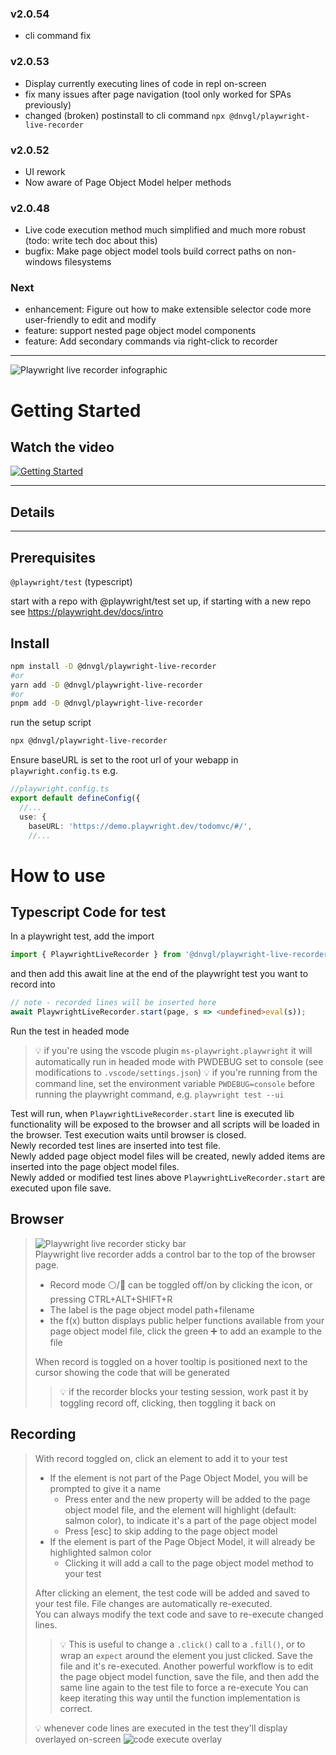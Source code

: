### v2.0.54
* cli command fix

### v2.0.53
* Display currently executing lines of code in repl on-screen
* fix many issues after page navigation (tool only worked for SPAs previously)
* changed (broken) postinstall to cli command `npx @dnvgl/playwright-live-recorder`

### v2.0.52
* UI rework
* Now aware of Page Object Model helper methods

### v2.0.48
* Live code execution method much simplified and much more robust (todo: write tech doc about this)
* bugfix: Make page object model tools build correct paths on non-windows filesystems

### Next

* enhancement: Figure out how to make extensible selector code more user-friendly to edit and modify
* feature: support nested page object model components
* feature: Add secondary commands via right-click to recorder

----


![Playwright live recorder infographic](docs/playwright-live-recorder-infographic.png "Playwright live recorder infographic")


# Getting Started

## Watch the video


[![Getting Started](https://i.ytimg.com/vi/73SnYrsrrTo/maxresdefault.jpg)](https://youtu.be/73SnYrsrrTo)


-----
## Details
-----

## Prerequisites

`@playwright/test` (typescript)

start with a repo with @playwright/test set up, if starting with a new repo see https://playwright.dev/docs/intro  

## Install

``` bash
npm install -D @dnvgl/playwright-live-recorder
#or
yarn add -D @dnvgl/playwright-live-recorder
#or
pnpm add -D @dnvgl/playwright-live-recorder
```

run the setup script
``` bash
npx @dnvgl/playwright-live-recorder
```

Ensure baseURL is set to the root url of your webapp in `playwright.config.ts` e.g.
``` ts
//playwright.config.ts
export default defineConfig({
  //...
  use: {
    baseURL: 'https://demo.playwright.dev/todomvc/#/',
    //...
```

# How to use
## Typescript Code for test

In a playwright test, add the import
``` ts
import { PlaywrightLiveRecorder } from '@dnvgl/playwright-live-recorder';
```

and then add this await line at the end of the playwright test you want to record into
``` ts
// note - recorded lines will be inserted here
await PlaywrightLiveRecorder.start(page, s => <undefined>eval(s));
```

Run the test in headed mode

> 💡 if you're using the vscode plugin `ms-playwright.playwright` it will automatically run in headed mode with PWDEBUG set to console (see modifications to `.vscode/settings.json`)
> 💡 if you're running from the command line, set the environment variable `PWDEBUG=console` before running the playwright command, e.g. `playwright test --ui`

Test will run, when `PlaywrightLiveRecorder.start` line is executed lib functionality will be exposed to the browser and all scripts will be loaded in the browser. Test execution waits until browser is closed.  
Newly recorded test lines are inserted into test file.  
Newly added page object model files will be created, newly added items are inserted into the page object model files.  
Newly added or modified test lines above `PlaywrightLiveRecorder.start` are executed upon file save.

## Browser

> ![Playwright live recorder sticky bar](docs/control-bar.png "Playwright live recorder sticky bar")  
> Playwright live recorder adds a control bar to the top of the browser page.  
> * Record mode ⚪/🔴 can be toggled off/on by clicking the icon, or pressing CTRL+ALT+SHIFT+R  
> * The label is the page object model path+filename  
> * the f(x) button displays public helper functions available from your page object model file, click the green ➕ to add an example to the file
>
> When record is toggled on a hover tooltip is positioned next to the cursor showing the code that will be generated 
>> 💡 if the recorder blocks your testing session, work past it by toggling record off, clicking, then toggling it back on

## **Recording**
> With record toggled on, click an element to add it to your test
> * If the element is not part of the Page Object Model, you will be prompted to give it a name
>   * Press enter and the new property will be added to the page object model file, and the element will highlight (default: salmon color), to indicate it's a part of the page object model
>   * Press [esc] to skip adding to the page object model
> * If the element is part of the Page Object Model, it will already be highlighted salmon color
>   * Clicking it will add a call to the page object model method to your test  
>
> After clicking an element, the test code will be added and saved to your test file. File changes are automatically re-executed.  
> You can always modify the text code and save to re-execute changed lines.  
>> 💡 This is useful to change a `.click()` call to a `.fill()`, or to wrap an `expect` around the element you just clicked.  Save the file and it's re-executed.
>> Another powerful workflow is to edit the page object model function, save the file, and then add the same line again to the test file to force a re-execute
>> You can keep iterating this way until the function implementation is correct.  
>
> 💡 whenever code lines are executed in the test they'll display overlayed on-screen
> ![code execute overlay](docs/code-execute-overlay.png "code execute overlay")  
</details>
